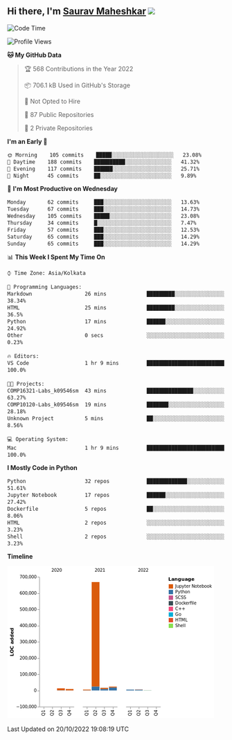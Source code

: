 ## Hi there, I'm [Saurav Maheshkar](https://sauravvmaheshkar.gitbook.io/saurav-maheshkar/) <img src="https://raw.githubusercontent.com/MartinHeinz/MartinHeinz/master/wave.gif" width="30px">

<!--START_SECTION:waka-->
![Code Time](http://img.shields.io/badge/Code%20Time-274%20hrs%2028%20mins-blue)

![Profile Views](http://img.shields.io/badge/Profile%20Views-0-blue)

**🐱 My GitHub Data** 

> 🏆 568 Contributions in the Year 2022
 > 
> 📦 706.1 kB Used in GitHub's Storage 
 > 
> 🚫 Not Opted to Hire
 > 
> 📜 87 Public Repositories 
 > 
> 🔑 2 Private Repositories  
 > 
**I'm an Early 🐤** 

```text
🌞 Morning    105 commits    █████░░░░░░░░░░░░░░░░░░░░   23.08% 
🌆 Daytime    188 commits    ██████████░░░░░░░░░░░░░░░   41.32% 
🌃 Evening    117 commits    ██████░░░░░░░░░░░░░░░░░░░   25.71% 
🌙 Night      45 commits     ██░░░░░░░░░░░░░░░░░░░░░░░   9.89%

```
📅 **I'm Most Productive on Wednesday** 

```text
Monday       62 commits     ███░░░░░░░░░░░░░░░░░░░░░░   13.63% 
Tuesday      67 commits     ███░░░░░░░░░░░░░░░░░░░░░░   14.73% 
Wednesday    105 commits    █████░░░░░░░░░░░░░░░░░░░░   23.08% 
Thursday     34 commits     █░░░░░░░░░░░░░░░░░░░░░░░░   7.47% 
Friday       57 commits     ███░░░░░░░░░░░░░░░░░░░░░░   12.53% 
Saturday     65 commits     ███░░░░░░░░░░░░░░░░░░░░░░   14.29% 
Sunday       65 commits     ███░░░░░░░░░░░░░░░░░░░░░░   14.29%

```


📊 **This Week I Spent My Time On** 

```text
⌚︎ Time Zone: Asia/Kolkata

💬 Programming Languages: 
Markdown                 26 mins             █████████░░░░░░░░░░░░░░░░   38.34% 
HTML                     25 mins             █████████░░░░░░░░░░░░░░░░   36.5% 
Python                   17 mins             ██████░░░░░░░░░░░░░░░░░░░   24.92% 
Other                    0 secs              ░░░░░░░░░░░░░░░░░░░░░░░░░   0.23%

🔥 Editors: 
VS Code                  1 hr 9 mins         █████████████████████████   100.0%

🐱‍💻 Projects: 
COMP16321-Labs_k09546sm  43 mins             ███████████████░░░░░░░░░░   63.27% 
COMP10120-Labs_k09546sm  19 mins             ███████░░░░░░░░░░░░░░░░░░   28.18% 
Unknown Project          5 mins              ██░░░░░░░░░░░░░░░░░░░░░░░   8.56%

💻 Operating System: 
Mac                      1 hr 9 mins         █████████████████████████   100.0%

```

**I Mostly Code in Python** 

```text
Python                   32 repos            █████████████░░░░░░░░░░░░   51.61% 
Jupyter Notebook         17 repos            ██████░░░░░░░░░░░░░░░░░░░   27.42% 
Dockerfile               5 repos             ██░░░░░░░░░░░░░░░░░░░░░░░   8.06% 
HTML                     2 repos             ░░░░░░░░░░░░░░░░░░░░░░░░░   3.23% 
Shell                    2 repos             ░░░░░░░░░░░░░░░░░░░░░░░░░   3.23%

```


**Timeline**

![Chart not found](https://raw.githubusercontent.com/SauravMaheshkar/SauravMaheshkar/main/charts/bar_graph.png) 


 Last Updated on 20/10/2022 19:08:19 UTC
<!--END_SECTION:waka-->
